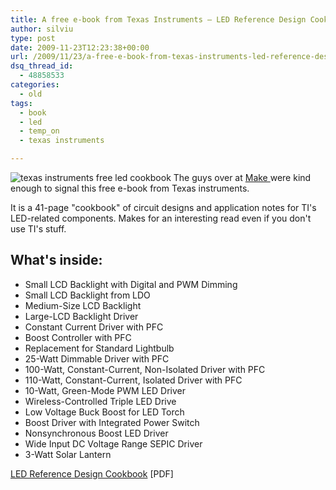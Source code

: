```yaml
---
title: A free e-book from Texas Instruments – LED Reference Design Cookbook
author: silviu
type: post
date: 2009-11-23T12:23:38+00:00
url: /2009/11/23/a-free-e-book-from-texas-instruments-led-reference-design-cookbook/
dsq_thread_id:
  - 48858533
categories:
  - old
tags:
  - book
  - led
  - temp_on
  - texas instruments

---
```

![texas instruments free led cookbook](/blog/images/2009/texas-instruments-free-led-cookbook-231x300.jpg) The guys over at <a href="http://blog.makezine.com/archive/2009/11/free_led_cookbook_from_ti.html" target="_blank" rel="noopener">Make </a>were kind enough to signal this free e-book from Texas instruments.

It is a 41-page "cookbook" of circuit designs and application notes for TI's LED-related components. Makes for an interesting read even if you don't use TI's stuff.

## What's inside:

  * Small LCD Backlight with Digital and PWM Dimming
  * Small LCD Backlight from LDO
  * Medium-Size LCD Backlight
  * Large-LCD Backlight Driver
  * Constant Current Driver with PFC
  * Boost Controller with PFC
  * Replacement for Standard
    Lightbulb
  * 25-Watt Dimmable Driver
    with PFC
  * 100-Watt, Constant-Current,
    Non-Isolated Driver with PFC
  * 110-Watt, Constant-Current,
    Isolated Driver with PFC
  * 10-Watt, Green-Mode PWM
    LED Driver
  * Wireless-Controlled Triple
    LED Drive
  * Low Voltage Buck Boost for
    LED Torch
  * Boost Driver with Integrated
    Power Switch
  * Nonsynchronous Boost LED
    Driver
  * Wide Input DC Voltage Range
    SEPIC Driver
  * 3-Watt Solar Lantern

[LED Reference Design Cookbook][1] [PDF]

 [1]: http://focus.ti.com/lit/sg/slyt349/slyt349.pdf